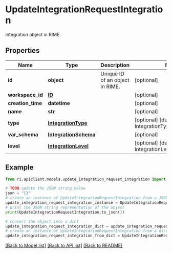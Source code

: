 # UpdateIntegrationRequestIntegration

Integration object in RIME.

## Properties

Name | Type | Description | Notes
------------ | ------------- | ------------- | -------------
**id** | **object** | Unique ID of an object in RIME. | [optional] 
**workspace_id** | [**ID**](ID.md) |  | [optional] 
**creation_time** | **datetime** |  | [optional] 
**name** | **str** |  | [optional] 
**type** | [**IntegrationType**](IntegrationType.md) |  | [optional] [default to IntegrationType.UNSPECIFIED]
**var_schema** | [**IntegrationSchema**](IntegrationSchema.md) |  | [optional] 
**level** | [**IntegrationLevel**](IntegrationLevel.md) |  | [optional] [default to IntegrationLevel.UNSPECIFIED]

## Example

```python
from ri.apiclient.models.update_integration_request_integration import UpdateIntegrationRequestIntegration

# TODO update the JSON string below
json = "{}"
# create an instance of UpdateIntegrationRequestIntegration from a JSON string
update_integration_request_integration_instance = UpdateIntegrationRequestIntegration.from_json(json)
# print the JSON string representation of the object
print(UpdateIntegrationRequestIntegration.to_json())

# convert the object into a dict
update_integration_request_integration_dict = update_integration_request_integration_instance.to_dict()
# create an instance of UpdateIntegrationRequestIntegration from a dict
update_integration_request_integration_from_dict = UpdateIntegrationRequestIntegration.from_dict(update_integration_request_integration_dict)
```
[[Back to Model list]](../README.md#documentation-for-models) [[Back to API list]](../README.md#documentation-for-api-endpoints) [[Back to README]](../README.md)

